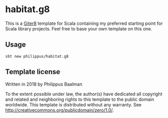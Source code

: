 # habitat.g8

This is a [Giter8][g8] template for Scala containing my preferred starting point for Scala library projects. Feel free
to base your own template on this one.

## Usage
```
sbt new philippus/habitat.g8
```

## Template license
Written in 2018 by Philippus Baalman

To the extent possible under law, the author(s) have dedicated all copyright and related and neighboring rights to this
template to the public domain worldwide. This template is distributed without any warranty.
See <http://creativecommons.org/publicdomain/zero/1.0/>.

[g8]: http://www.foundweekends.org/giter8/
